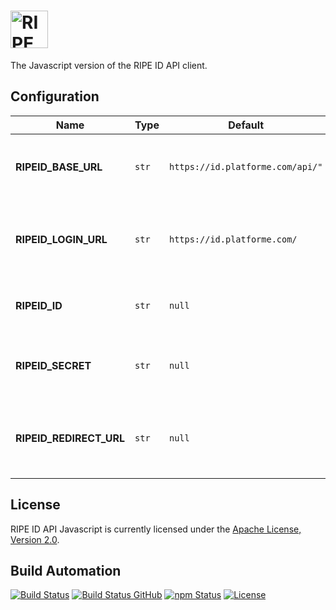 <h1><a href="https://id.platforme.com"><img src="res/logo.svg" alt="RIPE ID API Javascript" height="60" style="height: 60px;"></a></h1>

The Javascript version of the RIPE ID API client.

## Configuration

| Name                    | Type  | Default                          | Description                                                                |
| ----------------------- | ----- | -------------------------------- | -------------------------------------------------------------------------- |
| **RIPEID_BASE_URL**     | `str` | `https://id.platforme.com/api/"` | The base URL to the RIPE ID server instance to be used.                    |
| **RIPEID_LOGIN_URL**    | `str` | `https://id.platforme.com/`      | The base URL to the web login endpoints of the RIPE ID instance.           |
| **RIPEID_ID**           | `str` | `null`                           | The client ID to be used for RIPE ID client authentication.                |
| **RIPEID_SECRET**       | `str` | `null`                           | The client secret to be used for RIPE ID client authentication.            |
| **RIPEID_REDIRECT_URL** | `str` | `null`                           | The redirect URL to be used under the interactive authentication of OAuth. |

## License

RIPE ID API Javascript is currently licensed under the [Apache License, Version 2.0](http://www.apache.org/licenses/).

## Build Automation

[![Build Status](https://travis-ci.com/ripe-tech/ripe-id-api-js.svg?branch=master)](https://travis-ci.com/ripe-tech/ripe-id-api-js)
[![Build Status GitHub](https://github.com/ripe-tech/ripe-id-api-js/workflows/Main%20Workflow/badge.svg)](https://github.com/ripe-tech/ripe-id-api-js/actions)
[![npm Status](https://img.shields.io/npm/v/ripe-id-api.svg)](https://www.npmjs.com/package/ripe-id-api)
[![License](https://img.shields.io/badge/license-Apache%202.0-blue.svg)](https://www.apache.org/licenses/)
